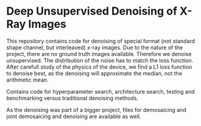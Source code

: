 # Deep Unsupervised Denoising of X-Ray Images

This repository contains code for denoising of special format (not standard shape channel, but interleaved) x-ray images.
Due to the nature of the project, there are no ground truth images available. Therefore we denoise unsupervised. The distribution of the noise has to match the loss function. After carefull study of the physics of the device, we find a L1 loss function to denoise best, as the denoising will approximate the median, not the arithmetic mean.

Contains code for hyperparameter search, architecture search, testing and benchmarking versus traditional denoising methods.

As the denoising was part of a bigger project, files for demosaicing and joint demosaicing and denoising are available as well.
